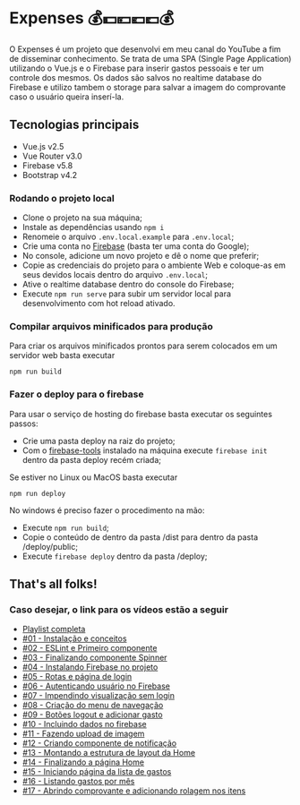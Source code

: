 # Expenses 💰💵💴💶💷💰

O Expenses é um projeto que desenvolvi em meu canal do YouTube a fim de disseminar conhecimento.
Se trata de uma SPA (Single Page Application) utilizando o Vue.js e o Firebase para inserir gastos
pessoais e ter um controle dos mesmos. Os dados são salvos no realtime database do Firebase e utilizo
tambem o storage para salvar a imagem do comprovante caso o usuário queira inserí-la.

## Tecnologias principais
- Vue.js v2.5
- Vue Router v3.0
- Firebase v5.8
- Bootstrap v4.2

### Rodando o projeto local

- Clone o projeto na sua máquina;
- Instale as dependências usando `npm i`
- Renomeie o arquivo `.env.local.example` para `.env.local`;
- Crie uma conta no [Firebase](https://firebase.google.com/) (basta ter uma conta do Google);
- No console, adicione um novo projeto e dê o nome que preferir;
- Copie as credenciais do projeto para o ambiente Web e coloque-as em seus devidos locais dentro do arquivo `.env.local`;
- Ative o realtime database dentro do console do Firebase;
- Execute `npm run serve` para subir um servidor local para desenvolvimento com hot reload ativado.

### Compilar arquivos minificados para produção

Para criar os arquivos minificados prontos para serem colocados em um servidor web basta executar
``` 
npm run build
```

### Fazer o deploy para o firebase

Para usar o serviço de hosting do firebase basta executar os seguintes passos:

- Crie uma pasta deploy na raiz do projeto;
- Com o [firebase-tools](https://github.com/firebase/firebase-tools) instalado na máquina execute `firebase init` dentro da pasta deploy recém criada;

Se estiver no Linux ou MacOS basta executar 
```
npm run deploy
```

No windows é preciso fazer o procedimento na mão:

- Execute `npm run build`;
- Copie o conteúdo de dentro da pasta /dist para dentro da pasta /deploy/public;
- Execute `firebase deploy` dentro da pasta /deploy;

## That's all folks!
 
### Caso desejar, o link para os vídeos estão a seguir

- [Playlist completa](https://www.youtube.com/playlist?list=PL7SyCwLzd5jt7zcDoBjGt7v7zViBt7WgA)
- [#01 - Instalação e conceitos](https://youtu.be/g5CuiTpx6Sg)
- [#02 - ESLint e Primeiro componente](https://youtu.be/A6MiP4-r154)
- [#03 - Finalizando componente Spinner](https://youtu.be/1EhehnGDrDA)
- [#04 - Instalando Firebase no projeto](https://youtu.be/GoimeX5pYWQ)
- [#05 - Rotas e página de login](https://youtu.be/f-6mq8Gou_Y)
- [#06 - Autenticando usuário no Firebase](https://youtu.be/aPae4ye9TyE)
- [#07 - Impendindo visualização sem login](https://youtu.be/TX1f8m1GoUg)
- [#08 - Criação do menu de navegação](https://youtu.be/eHUfHXwcCvc)
- [#09 - Botões logout e adicionar gasto](https://youtu.be/2fhHeIb3zfE)
- [#10 - Incluindo dados no firebase](https://youtu.be/lgu_PhYNW2g)
- [#11 - Fazendo upload de imagem](https://youtu.be/6ReuV2wSImQ)
- [#12 - Criando componente de notificação](https://youtu.be/yw3x64glBOc)
- [#13 - Montando a estrutura de layout da Home](https://youtu.be/ecIRpas4K_U)
- [#14 - Finalizando a página Home](https://youtu.be/eLWLOv6JfQo)
- [#15 - Iniciando página da lista de gastos](https://youtu.be/gygePLUeFuc)
- [#16 - Listando gastos por mês](https://youtu.be/Y8OY9QuDUfE)
- [#17 - Abrindo comprovante e adicionando rolagem nos itens](https://youtu.be/5J9CKq5RLCc)